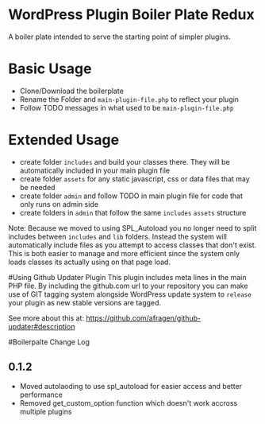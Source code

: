 # WordPress Plugin Boiler Plate Redux
A boiler plate intended to serve the starting point of simpler plugins.

# Basic Usage
* Clone/Download the boilerplate
* Rename the Folder and `main-plugin-file.php` to reflect your plugin
* Follow TODO messages in what used to be `main-plugin-file.php`

# Extended Usage
* create folder `includes` and build your classes there. They will be automatically included in your main plugin file
* create folder `assets` for any static javascript, css or data files that may be needed
* create folder `admin` and follow TODO in main plugin file for code that only runs on admin side
* create folders in `admin` that follow the same `includes` `assets` structure

Note: Because we moved to using SPL_Autoload you no longer need to split includes between `includes` and `lib` folders. Instead
the system will automatically include files as you attempt to access classes that don't exist. This is both easier to manage
and more efficient since the system only loads classes its actually using on that page load.

#Using Github Updater Plugin
This plugin includes meta lines in the main PHP file. By including the github.com url to your repository you can make 
use of GIT tagging system alongside WordPress update system to `release` your plugin as new stable versions are tagged.

See more about this at:
https://github.com/afragen/github-updater#description

#Boilerpalte Change Log

## 0.1.2
- Moved autolaoding to use spl_autoload for easier access and better performance
- Removed get_custom_option function which doesn't work accross multiple plugins
